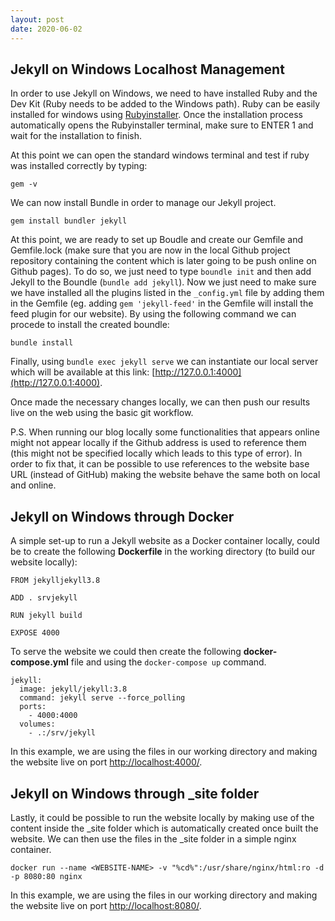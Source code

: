 ```yaml
---
layout: post
date: 2020-06-02
---
```


## Jekyll on Windows Localhost Management

In order to use Jekyll on Windows, we need to have installed Ruby and the Dev Kit (Ruby needs to be added to the Windows path). Ruby can be easily installed for windows using [Rubyinstaller](https://rubyinstaller.org/downloads/). Once the installation process automatically opens the Rubyinstaller terminal, make sure to ENTER 1 and wait for the installation to finish.

At this point we can open the standard windows terminal and test if ruby was installed correctly by typing:

```
gem -v
```
We can now install Bundle in order to manage our Jekyll project.

```
gem install bundler jekyll
```

At this point, we are ready to set up Boudle and create our Gemfile and Gemfile.lock (make sure that you are now in the local Github project repository containing the content which is later going to be push online on Github pages). To do so, we just need to type `boundle init` and then add Jekyll to the Boundle (`bundle add jekyll`). Now we just need to make sure we have installed all the plugins listed in the `_config.yml` file by adding them in the Gemfile (eg. adding `gem 'jekyll-feed'` in the Gemfile will install the feed plugin for our website). By using the following command we can procede to install the created boundle:

```
bundle install
```

Finally, using `bundle exec jekyll serve` we can instantiate our local server which will be available at this link: [http://127.0.0.1:4000](http://127.0.0.1:4000).

Once made the necessary changes locally, we can then push our results live on the web using the basic git workflow.

P.S. When running our blog locally some functionalities that appears online might not appear locally if the Github address is used to reference them (this might not be specified locally which leads to this type of error). In order to fix that, it can be possible to use references to the website base URL (instead of GitHub) making the website behave the same both on local and online.

## Jekyll on Windows through Docker

A simple set-up to run a Jekyll website as a Docker container locally, could be to create the following **Dockerfile** in the working directory (to build our website locally):

```
FROM jekylljekyll3.8

ADD . srvjekyll

RUN jekyll build

EXPOSE 4000
```

To serve the website we could then create the following **docker-compose.yml** file and using the `docker-compose up` command.

```
jekyll:
  image: jekyll/jekyll:3.8
  command: jekyll serve --force_polling
  ports:
    - 4000:4000
  volumes:
    - .:/srv/jekyll
```

In this example, we are using the files in our working directory and making the website live on port [http://localhost:4000/](http://localhost:4000/).

## Jekyll on Windows through _site folder

Lastly, it could be possible to run the website locally by making use of the content inside the _site folder which is automatically created once built the website. We can then use the files in the _site folder in a simple nginx container.

```
docker run --name <WEBSITE-NAME> -v "%cd%":/usr/share/nginx/html:ro -d -p 8080:80 nginx
```

In this example, we are using the files in our working directory and making the website live on port [http://localhost:8080/](http://localhost:8080/).
